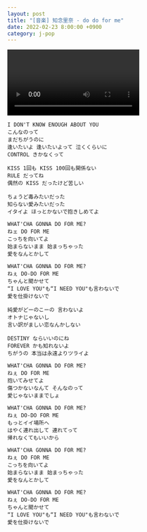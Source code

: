 ```yaml
---
layout: post
title: "[音楽] 知念里奈 - do do for me"
date: 2022-02-23 8:00:00 +0900
category: j-pop
---
```


<div class="video-container">
    <video id="player" class="video-js vjs-default-skin vjs-big-play-centered" data-json="/public/json/j-pop/do do for me.json"></video>
</div>

```
I DON'T KNOW ENOUGH ABOUT YOU
こんなのって
まだちがうのに
逢いたいよ 逢いたいよって 泣くくらいに
CONTROL きかなくって

KISS 1回も KISS 100回も関係ない
RULE だってね
偶然の KISS だったけど苦しい

ちょうど毒みたいだった
知らない愛みたいだった
イタイよ ほっとかないで抱きしめてよ

WHAT'CHA GONNA DO FOR ME?
ねェ DO FOR ME
こっちを向いてよ
始まらないまま 始まっちゃった
愛をなんとかして

WHAT'CHA GONNA DO FOR ME?
ねぇ DO-DO FOR ME
ちゃんと聞かせて
“I LOVE YOU"も“I NEED YOU"も言わないで
愛を仕掛けないで

純愛がどーのこーの 言わないよ
オトナじゃないし
言い訳がましい恋なんかしない

DESTINY ならいいのにね
FOREVER かも知れないよ
ちがうの 本当は永遠よりツライよ

WHAT'CHA GONNA DO FOR ME?
ねぇ DO FOR ME
抱いてみせてよ
傷つかないなんて そんなのって
愛じゃないままでしょ

WHAT'CHA GONNA DO FOR ME?
ねぇ DO-DO FOR ME
もっとイイ場所へ
はやく連れ出して 連れてって
帰れなくてもいいから

WHAT'CHA GONNA DO FOR ME?
ねぇ DO FOR ME
こっちを向いてよ
始まらないまま 始まっちゃった
愛をなんとかして

WHAT'CHA GONNA DO FOR ME?
ねぇ DO-DO FOR ME
ちゃんと聞かせて
“I LOVE YOU"も“I NEED YOU"も言わないで
愛を仕掛けないで
```